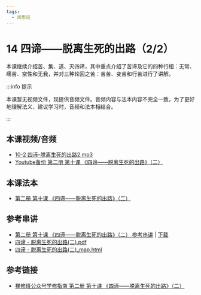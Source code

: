```yaml
---
tags:
  - 闻思班
---
```


# 14 四谛——脱离生死的出路（2/2）

本课继续介绍苦、集、道、灭四谛，其中重点介绍了苦谛及它的四种行相：无常、痛苦、空性和无我，并对三种轮回之苦：苦苦、变苦和行苦进行了讲解。

:::info 提示

本课暂无视频文件，现提供音频文件。音频内容与法本内容不完全一致，为了更好地理解法义，建议学习时，音频和法本相结合。

:::

## 本课视频/音频

* [10-2 四谛-脱离生死的出路2.mp3](https://f.huidengchanxiu.net/jmy/%e6%85%a7%e7%81%af%e7%a6%85%e4%bf%ae%e8%af%be/%e6%85%a7%e7%81%af%e7%a6%85%e4%bf%ae%e8%af%be%e7%ac%ac%e4%ba%8c%e5%86%8c/10-2%20%e5%9b%9b%e8%b0%9b-%e8%84%b1%e7%a6%bb%e7%94%9f%e6%ad%bb%e7%9a%84%e5%87%ba%e8%b7%af2.mp3)
* [Youtube备份 第二册 第十课 《四谛——脱离生死的出路》（二）](https://www.youtube.com/watch?v=8RN32YtEt5k&list=PL7aUyQTIJqAjD33MPzguoKwShqtttVmg9&index=17)

## 本课法本

* [第二册 第十课 《四谛——脱离生死的出路》（二）](/books/b2/2-09)

## 参考串讲

* [第二册 第十课 《四谛——脱离生死的出路》（二） 参考串讲](http://view.officeapps.live.com/op/view.aspx?src=https://f.huidengchanxiu.net/hdv/f/up/%E6%85%A7%E7%81%AF%E7%A6%85%E4%BF%AE%E7%8F%AD%E7%AC%AC%E4%BA%8C%E5%86%8C%E7%AC%AC%E5%8D%81%E4%B8%80%E8%AF%BE%E5%9B%9B%E8%B0%9B%EF%BC%88%E4%BA%8C%EF%BC%89.pptx) | [下载](https://f.huidengchanxiu.net/hdv/f/up/%E6%85%A7%E7%81%AF%E7%A6%85%E4%BF%AE%E7%8F%AD%E7%AC%AC%E4%BA%8C%E5%86%8C%E7%AC%AC%E5%8D%81%E4%B8%80%E8%AF%BE%E5%9B%9B%E8%B0%9B%EF%BC%88%E4%BA%8C%EF%BC%89.pptx)
* [四谛 - 脱离生死的出路(二).pdf](https://f.huidengchanxiu.net/hdv/f/up/%e5%9b%9b%e8%b0%9b%e2%80%94%e2%80%94%e8%84%b1%e7%a6%bb%e7%94%9f%e6%ad%bb%e7%9a%84%e5%87%ba%e8%b7%af%e4%ba%8c.md.pdf)
* [四谛 - 脱离生死的出路(二)_map.html](https://f.huidengchanxiu.net/hdv/f/up/%E5%9B%9B%E8%B0%9B%E2%80%94%E2%80%94%E8%84%B1%E7%A6%BB%E7%94%9F%E6%AD%BB%E7%9A%84%E5%87%BA%E8%B7%AF%E4%BA%8C_map.html)

## 参考链接

* [禅修班公众号学修指南 第二册 第十课 《四谛——脱离生死的出路》（二）](https://mp.weixin.qq.com/s?__biz=MzI2NTQ1NDcxNg==&mid=100000151&idx=1&sn=91e88e5a5428bf45c5a5380b0f5538b8&scene=19#wechat_redirect)
